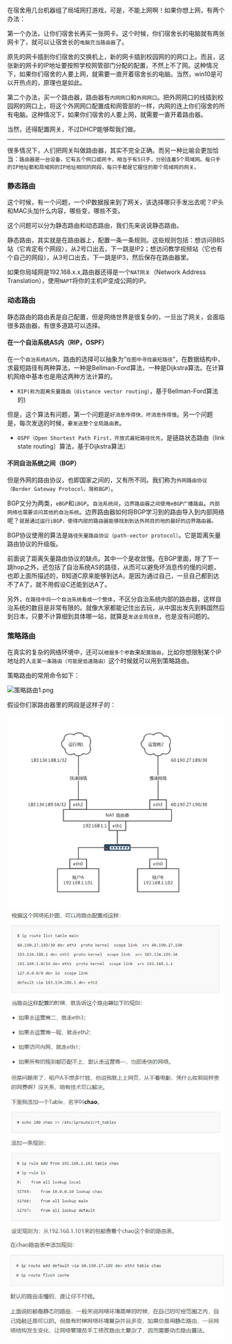 在宿舍用几台机器组了局域网打游戏，可是，不能上网啊！如果你想上网，有两个办法：

第一个办法，让你们宿舍长再买一张网卡。这个时候，你们宿舍长的电脑就有两张网卡了，就可以让宿舍长的`电脑充当路由器`了。

原先的网卡插到你们宿舍的交换机上，新的网卡插到校园网的的网口上。而且，这张新的网卡的IP地址要按照学校网管部门分配的配置，不然上不了网。这种情况下，如果你们宿舍的人要上网，就需要一直开着宿舍长的电脑。当然，win10是可以开热点的，原理也是如此。

第二个办法，买一个路由器，路由器有`内网网口`和`外网网口`。把外网网口的线插到校园网的网口上，将这个外网网口配置成和网管部的一样，内网的连上你们宿舍的所有电脑。这种情况下，如果你们宿舍的人要上网，就需要一直开着路由器。

当然，还得配置网关，不过DHCP能够帮我们做。

---

很多情况下，人们把网关叫做路由器，其实不完全正确。而另一种比喻会更加恰当：`路由器是一台设备，它有五个网口或网卡，相当于有5只手，分别连着5个局域网。每只手的IP地址都和局域网的IP地址相同的网段，每只手都是它握住的那个局域网的网关。`

### 静态路由

这个时候，有一个问题，一个IP数据报来到了网关，该选择哪只手发出去呢？IP头和MAC头加什么内容，哪些变，哪些不变。

这个问题可以分为静态路由和动态路由，我们先来说说静态路由。

静态路由，其实就是在路由器上，配置一条一条规则。这些规则包括：想访问BBS站（它肯定有个网段），从2号口出去，下一跳是IP2；想访问教学视频站（它也有个自己的网段），从3号口出去，下一跳是IP3，然后保存在路由器里。

如果你局域网是192.168.x.x,路由器还得是一个`NAT网关`（Network Address Translation），使用`NAPT`将你的主机IP变成公网的IP。

### 动态路由

静态路由的路由表是自己配置，但是网络世界是很复杂的，一旦出了网关，会面临很多路由器，有很多道路可以选择。

#### 在一个自治系统AS内（RIP，OSPF）

在一个`自治系统AS内`，路由的选择可以抽象为“`在图中寻找最短路径`”，在数据结构中，求最短路径有两种算法，一种是Bellman-Ford算法，一种是Dijkstra算法。在计算机网络中基本也是用这两种方法计算的。

- `RIP(称为距离矢量路由（distance vector routing）`，基于Bellman-Ford算法的)

但是，这个算法有问题，第一个问题是`好消息传得快，坏消息传得慢`。另一个问题是，每次发送的时候，`要发送整个全局路由表`。

- `OSPF（Open Shortest Path First，开放式最短路径优先`，是链路状态路由（link state routing）算法，基于Dijkstra算法）

#### 不同自治系统之间（BGP）

但是外网的路由协议，也即国家之间的，又有所不同。我们称为`外网路由协议（Border Gateway Protocol，简称BGP）`。

BGP又分为两类，`eBGP`和`iBGP`。`自治系统间`，`边界路由器之间使用eBGP广播路由`。`内部网络也需要访问其他的自治系统`。边界路由器如何将BGP学习到的路由导入到内部网络呢？`就是通过运行iBGP，使得内部的路由器能够找到到达外网目的地的最好的边界路由器。`

BGP协议使用的算法是`路径矢量路由协议（path-vector protocol）`。它是距离矢量路由协议的升级版。

前面说了距离矢量路由协议的缺点。其中一个是收敛慢。在BGP里面，除了下一跳hop之外，还包括了自治系统AS的路径，从而可以避免坏消息传的慢的问题，也即上面所描述的，B知道C原来能够到达A，是因为通过自己，一旦自己都到达不了A了，就不用假设C还能到达A了。

另外，`在路径中将一个自治系统看成一个整体`，不区分自治系统内部的路由器，这样自治系统的数目是非常有限的。就像大家都能记住出去玩，从中国出发先到韩国然后到日本，只要不计算细到具体哪一站，就算是`发送全局信息`，也是没有问题的。

### 策略路由

在真实的复杂的网络环境中，还可以`根据多个参数`来`配置路由`，比如你想限制某个IP地址的人`走某一条路由（可能是低速路由）`这个时候就可以用到策略路由。

策略路由的常用命令如下：

![策略路由1.png](../../_img/策略路由1.png)

假设你们家路由器里的网段是这样子的：

![策略路由2.png](../_img/策略路由3.jpg)
![策略路由3.png](../_img/策略路由2.jpg)
![策略路由4.png](../_img/策略路由4.jpg)
![策略路由5.png](../_img/策略路由5.jpg)
